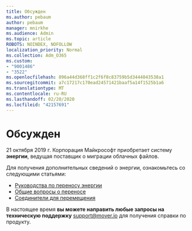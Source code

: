 ```yaml
---
title: Обсужден
ms.author: pebaum
author: pebaum
manager: mnirkhe
ms.audience: Admin
ms.topic: article
ROBOTS: NOINDEX, NOFOLLOW
localization_priority: Normal
ms.collection: Adm_O365
ms.custom:
- "9001486"
- "3522"
ms.openlocfilehash: 896a44d368ff1c2f6f8c83759b5d3444043538a1
ms.sourcegitcommit: a7c17217c170ead24571421baaf5a14f1525b1a6
ms.translationtype: MT
ms.contentlocale: ru-RU
ms.lasthandoff: 02/20/2020
ms.locfileid: "42157691"
---
```

# <a name="mover"></a>Обсужден

21 октября 2019 г. Корпорация Майкрософт приобретает систему **энергии**, ведущая поставщик о миграции облачных файлов.

Для получения дополнительных сведений о энергии, ознакомьтесь со следующими статьями:

- [Руководства по переносу энергии](https://mover.io/guides/)
- [Общие вопросы о переносе](https://mover.io/guides/general/)
- [Соединители для перемещения](https://mover.io/connectors/)

В настоящее время **вы можете направить любые запросы на техническую поддержку** [support@mover.io](mailto:support@mover.io) для получения справки по продукту. 

 